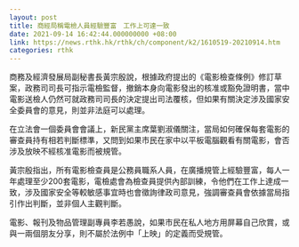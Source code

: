```yaml
---
layout: post
title: 商經局稱電檢人員經驗豐富　工作上可達一致
date: 2021-09-14 16:42:44.000000000 +08:00
link: https://news.rthk.hk/rthk/ch/component/k2/1610519-20210914.htm
categories: rthk
---
```


商務及經濟發展局副秘書長黃宗殷說，根據政府提出的《電影檢查條例》修訂草案，政務司司長可指示電檢監督，撤銷本身向電影發出的核准或豁免證明書，當中電影送檢人仍然可就政務司司長的決定提出司法覆核，但如果有關決定涉及國家安全委員會的意見，則並非法庭可以處理。

在立法會一個委員會會議上，新民黨主席葉劉淑儀關注，當局如何確保每套電影的審查員持有相若判斷標準，又問到如果市民在家中以平板電腦觀看有關電影，會否涉及放映不經核准電影而被規管。

黃宗殷指出，所有電影檢查員是公務員職系人員，在廣播規管上經驗豐富，每人一年處理至少200套電影，電檢處會為檢查員提供內部訓練，令他們在工作上達成一致，涉及國家安全等較敏感事宜時也會徵詢律政司意見，強調審查員會依據當局指引作出判斷，並非個人主觀判斷。

電影、報刊及物品管理副專員李若愚說，如果市民在私人地方用屏幕自己欣賞，或與一兩個朋友分享，則不屬於法例中「上映」的定義而受規管。

